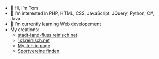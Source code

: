- 👋 Hi, I’m Tom
- 👀 I’m interested in PHP, HTML, CSS, JavaScript, JQuery, Python, C#, Java
- 🌱 I’m currently learning Web developement
- My creations:
  - <a href="http://stadt-land-fluss.reinisch.net">stadt-land-fluss.reinisch.net</a>
  - <a href="http://1x1.reinisch.net">1x1.reinisch.net</a>
  - <a href="https://tomgamedev.itch.io/">My itch.io page</a>
  - <a href="https://www.sportvereine-finden.de">Sportvereine finden</a>
<!-- - 💞️ I’m looking to collaborate on -->
<!-- - 📫 How to reach me ... -->

<!---
Tom1432006/Tom1432006 is a ✨ special ✨ repository because its `README.md` (this file) appears on your GitHub profile.
You can click the Preview link to take a look at your changes.
--->
